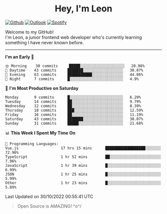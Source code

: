 <h1 align="center">Hey, I'm Leon</h1>

[![Github](https://img.shields.io/badge/-Github-000?style=flat&logo=Github&logoColor=white)](https://github.com/ooohmydawn)
[![Outlook](https://img.shields.io/badge/-Outlook-0078D4?style=flat&logo=Microsoft-Outlook&logoColor=white)](mailto:ooohmydawn@hotmail.com)
[![Spotify](https://img.shields.io/badge/-Spotify-1DB954?style=flat&logo=Spotify&logoColor=white)](https://open.spotify.com/user/tkf5c7q582tnbk7v0t9d3fsqq)
&nbsp;

Welcome to my GitHub! <br/>
I'm Leon, a junior frontend web developer who's currently learning something I have never known before.

***

<!--START_SECTION:waka-->
**I'm an Early 🐤** 

```text
🌞 Morning    30 commits     █████░░░░░░░░░░░░░░░░░░░░   20.98% 
🌆 Daytime    43 commits     ███████░░░░░░░░░░░░░░░░░░   30.07% 
🌃 Evening    63 commits     ███████████░░░░░░░░░░░░░░   44.06% 
🌙 Night      7 commits      █░░░░░░░░░░░░░░░░░░░░░░░░   4.9%

```
📅 **I'm Most Productive on Saturday** 

```text
Monday       9 commits      █░░░░░░░░░░░░░░░░░░░░░░░░   6.29% 
Tuesday      14 commits     ██░░░░░░░░░░░░░░░░░░░░░░░   9.79% 
Wednesday    12 commits     ██░░░░░░░░░░░░░░░░░░░░░░░   8.39% 
Thursday     18 commits     ███░░░░░░░░░░░░░░░░░░░░░░   12.59% 
Friday       16 commits     ██░░░░░░░░░░░░░░░░░░░░░░░   11.19% 
Saturday     43 commits     ███████░░░░░░░░░░░░░░░░░░   30.07% 
Sunday       31 commits     █████░░░░░░░░░░░░░░░░░░░░   21.68%

```


📊 **This Week I Spent My Time On** 

```text
💬 Programming Languages: 
Vue.js                   17 hrs 15 mins      ██████████████████░░░░░░░   72.96% 
TypeScript               1 hr 52 mins        ██░░░░░░░░░░░░░░░░░░░░░░░   7.96% 
JavaScript               1 hr 39 mins        █░░░░░░░░░░░░░░░░░░░░░░░░   6.99% 
JSON                     1 hr 25 mins        █░░░░░░░░░░░░░░░░░░░░░░░░   5.99% 
Other                    1 hr 23 mins        █░░░░░░░░░░░░░░░░░░░░░░░░   5.89%

```


 Last Updated on 30/10/2022 00:55:41 UTC
<!--END_SECTION:waka-->


> Open Source is AMAZING! \^o^/
